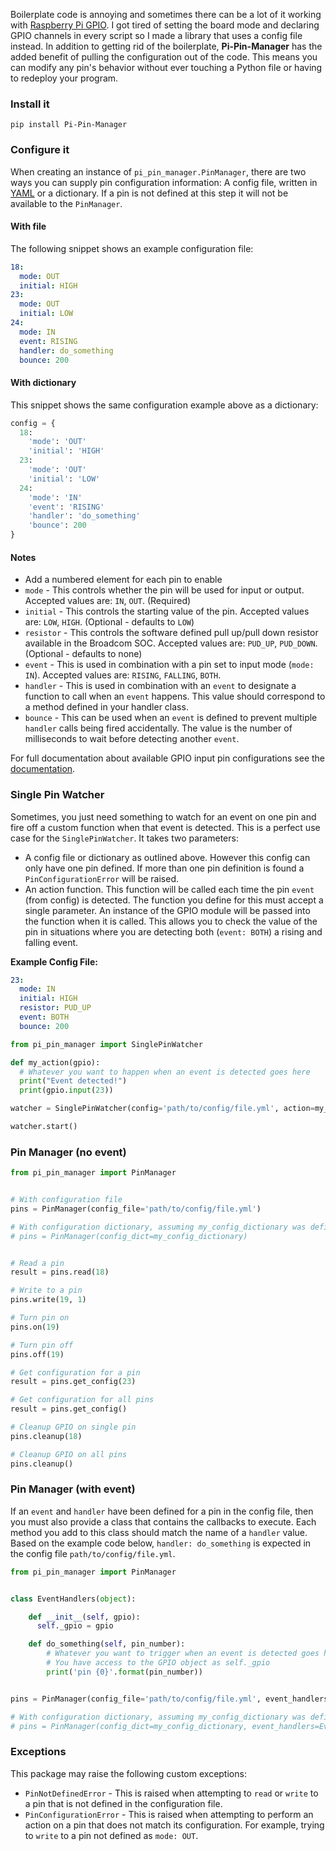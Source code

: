 Boilerplate code is annoying and sometimes there can be a lot of it working with [Raspberry Pi GPIO](https://pypi.python.org/pypi/RPi.GPIO). I got tired of setting the board mode and declaring GPIO channels in every script so I made a library that uses a config file instead. In addition to getting rid of the boilerplate, **Pi-Pin-Manager** has the added benefit of pulling the configuration out of the code. This means you can modify any pin's behavior without ever touching a Python file or having to redeploy your program.


### Install it

```
pip install Pi-Pin-Manager
```

### Configure it

When creating an instance of `pi_pin_manager.PinManager`, there are two ways you can supply pin configuration information: A config file, written in [YAML](http://en.wikipedia.org/wiki/YAML) or a dictionary. If a pin is not defined at this step it will not be available to the `PinManager`.

#### With file

The following snippet shows an example configuration file:

```yaml
18:
  mode: OUT
  initial: HIGH
23:
  mode: OUT
  initial: LOW
24:
  mode: IN
  event: RISING
  handler: do_something
  bounce: 200
```

#### With dictionary

This snippet shows the same configuration example above as a dictionary:

```python
config = {
  18:
    'mode': 'OUT'
    'initial': 'HIGH'
  23:
    'mode': 'OUT'
    'initial': 'LOW'
  24:
    'mode': 'IN'
    'event': 'RISING'
    'handler': 'do_something'
    'bounce': 200
}
```

#### Notes

* Add a numbered element for each pin to enable
* `mode` - This controls whether the pin will be used for input or output. Accepted values are: `IN`, `OUT`. (Required)
* `initial` - This controls the starting value of the pin. Accepted values are: `LOW`, `HIGH`. (Optional - defaults to `LOW`)
* `resistor` - This controls the software defined pull up/pull down resistor available in the Broadcom SOC. Accepted values are: `PUD_UP`, `PUD_DOWN`. (Optional - defaults to none)
* `event` - This is used in combination with a pin set to input mode (`mode: IN`). Accepted values are: `RISING`, `FALLING`, `BOTH`.
* `handler` - This is used in combination with an `event` to designate a function to call when an `event` happens. This value should correspond to a method defined in your handler class.
* `bounce` - This can be used when an `event` is defined to prevent multiple `handler` calls being fired accidentally. The value is the number of milliseconds to wait before detecting another `event`.

For full documentation about available GPIO input pin configurations see the [documentation](http://sourceforge.net/p/raspberry-gpio-python/wiki/Examples/).


### Single Pin Watcher

Sometimes, you just need something to watch for an event on one pin and fire off a custom function when that event is detected. This is a perfect use case for the `SinglePinWatcher`. It takes two parameters:
* A config file or dictionary as outlined above. However this config can only have one pin defined. If more than one pin definition is found a `PinConfigurationError` will be raised.
* An action function. This function will be called each time the pin `event` (from config) is detected. The function you define for this must accept a single parameter. An instance of the GPIO module will be passed into the function when it is called. This allows you to check the value of the pin in situations where you are detecting both (`event: BOTH`) a rising and falling event.

**Example Config File:**
```yaml
23:
  mode: IN
  initial: HIGH
  resistor: PUD_UP
  event: BOTH
  bounce: 200
```


```python
from pi_pin_manager import SinglePinWatcher

def my_action(gpio):
  # Whatever you want to happen when an event is detected goes here
  print("Event detected!")
  print(gpio.input(23))

watcher = SinglePinWatcher(config='path/to/config/file.yml', action=my_action)

watcher.start()
```


### Pin Manager (no event)

```python
from pi_pin_manager import PinManager


# With configuration file
pins = PinManager(config_file='path/to/config/file.yml')

# With configuration dictionary, assuming my_config_dictionary was defined
# pins = PinManager(config_dict=my_config_dictionary)


# Read a pin
result = pins.read(18)

# Write to a pin
pins.write(19, 1)

# Turn pin on
pins.on(19)

# Turn pin off
pins.off(19)

# Get configuration for a pin
result = pins.get_config(23)

# Get configuration for all pins
result = pins.get_config()

# Cleanup GPIO on single pin
pins.cleanup(18)

# Cleanup GPIO on all pins
pins.cleanup()
```

### Pin Manager (with event)

If an `event` and `handler` have been defined for a pin in the config file, then you must also provide a class that contains the callbacks to execute. Each method you add to this class should match the name of a `handler` value. Based on the example code below, `handler: do_something` is expected in the config file `path/to/config/file.yml`.

```python
from pi_pin_manager import PinManager


class EventHandlers(object):

    def __init__(self, gpio):
      self._gpio = gpio

    def do_something(self, pin_number):
        # Whatever you want to trigger when an event is detected goes here
        # You have access to the GPIO object as self._gpio
        print('pin {0}'.format(pin_number))


pins = PinManager(config_file='path/to/config/file.yml', event_handlers=EventHandlers)

# With configuration dictionary, assuming my_config_dictionary was defined
# pins = PinManager(config_dict=my_config_dictionary, event_handlers=EventHandlers)
```

### Exceptions

This package may raise the following custom exceptions:

* `PinNotDefinedError` - This is raised when attempting to `read` or `write` to a pin that is not defined in the configuration file.
* `PinConfigurationError` - This is raised when attempting to perform an action on a pin that does not match its configuration. For example, trying to `write` to a pin not defined as `mode: OUT`.
